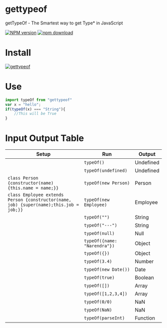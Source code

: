 # gettypeof
getTypeOf - The Smartest way to get Type* in JavaScript

[![NPM version][npm-image]][npm-url]
[![npm download][download-image]][download-url]

[npm-image]: http://img.shields.io/npm/v/gettypeof.svg?style=flat-square
[npm-url]: https://npmjs.org/package/gettypeof
[download-image]: https://img.shields.io/npm/dm/gettypeof.svg?style=flat-square
[download-url]: https://npmjs.org/package/gettypeof

# Install

[![gettypeof](https://nodei.co/npm/gettypeof.png?downloads=true)](https://npmjs.org/package/gettypeof)

# Use
```js
import typeOf from "gettypeof"
var x = "hello";
if(typeOf(x) === "String"){
    //This will be True
}
```
# Input Output Table
| Setup | Run | Output |
| --- | --- | --- |
|  | `typeOf()` | Undefined |
|  | `typeOf(undefined)` | Undefined |
| `class Person {constructor(name) {this.name = name;}}`| `typeOf(new Person)`| Person |
| `class Employee extends Person {constructor(name, job) {super(name);this.job = job;}}`| `typeOf(new Employee)`| Employee |
|  | `typeOf("")` | String |
|  | `typeOf("---")` | String |
|  | `typeOf(null)` | Null |
|  | `typeOf({name: "Narendra"})` | Object |
|  | `typeOf({})` | Object |
|  | `typeOf(3.4)` | Number |
|  | `typeOf(new Date())` | Date |
|  | `typeOf(true)` | Boolean |
|  | `typeOf([])` | Array |
|  | `typeOf([1,2,3,4])` | Array |
|  | `typeOf(0/0)` | NaN |
|  | `typeOf(NaN)` | NaN |
|  | `typeOf(parseInt)` | Function |
